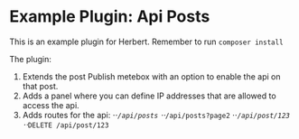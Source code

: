 Example Plugin: Api Posts
===============

This is an example plugin for Herbert. Remember to run `composer install`

The plugin:
1. Extends the post Publish metebox with an option to enable the api on that post.
2. Adds a panel where you can define IP addresses that are allowed to access the api.
3. Adds routes for the api:
⋅⋅*`/api/posts`
⋅⋅*`/api/posts?page2`
⋅⋅*`/api/post/123`
⋅⋅*`DELETE /api/post/123`


